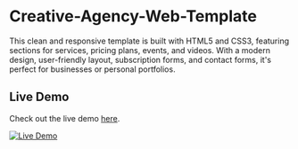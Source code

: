 # Creative-Agency-Web-Template
This clean and responsive template is built with HTML5 and CSS3, featuring sections for services, pricing plans, events, and videos. With a modern design, user-friendly layout, subscription forms, and contact forms, it's perfect for businesses or personal portfolios.


## Live Demo
Check out the live demo [here](https://abdallah181.github.io/Creative-Agency-Web-Template/).

[![Live Demo](https://img.shields.io/badge/Live-Demo-brightgreen)](https://abdallah181.github.io/Creative-Agency-Web-Template/)

